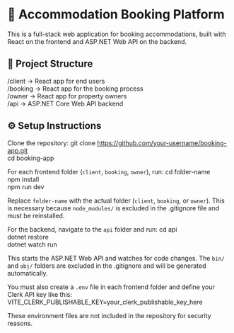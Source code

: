 # 🏨 Accommodation Booking Platform

This is a full-stack web application for booking accommodations, built with React on the frontend and ASP.NET Web API on the backend.

## 📁 Project Structure
/client     → React app for end users  
/booking    → React app for the booking process  
/owner      → React app for property owners  
/api        → ASP.NET Core Web API backend  

## ⚙️ Setup Instructions

Clone the repository:
git clone https://github.com/your-username/booking-app.git  
cd booking-app

For each frontend folder (`client`, `booking`, `owner`), run:
cd folder-name  
npm install  
npm run dev  

Replace `folder-name` with the actual folder (`client`, `booking`, or `owner`). This is necessary because `node_modules/` is excluded in the .gitignore file and must be reinstalled.

For the backend, navigate to the `api` folder and run:
cd api  
dotnet restore  
dotnet watch run  

This starts the ASP.NET Web API and watches for code changes. The `bin/` and `obj/` folders are excluded in the .gitignore and will be generated automatically.

You must also create a `.env` file in each frontend folder and define your Clerk API key like this:  
VITE_CLERK_PUBLISHABLE_KEY=your_clerk_publishable_key_here  

These environment files are not included in the repository for security reasons.
